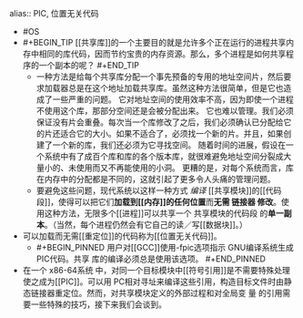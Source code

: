 alias:: PIC, 位置无关代码

- #OS
- #+BEGIN_TIP
  [[共享库]]的一个主要目的就是允许多个正在运行的进程共享内存中相同的库代码，因而节约宝贵的内存资源。那么，多个进程是如何共享程序的一个副本的呢？
  #+END_TIP
	- 一种方法是给每个共享库分配一个事先预备的专用的地址空间片，然后要求加载器总是在这个地址加载共享库。虽然这种方法很简单，但是它也造成了一些严重的问题。
	  它对地址空间的使用效率不高，因为即使一个进程不使用这个库，那部分空间还是会被分配出来。
	  它也难以管理。我们必须保证没有片会重叠。每次当一个库修改了之后，我们必须确认已分配给它的片还适合它的大小。如果不适合了，必须找一个新的片。并且，如果创建了一个新的库，我们还必须为它寻找空间。
	  随着时间的进展，假设在一个系统中有了成百个库和库的各个版本库，就很难避免地址空间分裂成大量小的、未使用而又不再能使用的小洞。
	  更糟的是，对每个系统而言，库在内存中的分配都是不同的，这就引起了更多令人头痛的管理问题。
	- 要避免这些问题，现代系统以这样一种方式 *编译* [[共享模块]]的[[代码段]]，使得可以把它们**加载到[[内存]]的任何位置**而**无需 链接器 修改**。使用这种方法，无限多个[[进程]]可以共享一个 共享模块的代码段 的**单一副本**。（当然，每个进程仍然会有它自己的读／写[[数据块]]。）
- 可以加载而无需[[重定位]]的代码称为[[位置无关代码]]。
	- #+BEGIN_PINNED
	  用户对[[GCC]]使用-fpic选项指示 GNU编译系统生成 PIC代码。共享 库的编译必须总是使用该选项。
	  #+END_PINNED
- 在一个 x86-64系统 中，对同一个目标模块中[[符号引用]]是不需要特殊处理使之成为[[PIC]]。可以用 PC相对寻址来编译这些引用，构造目标文件时由静态链接器重定位。然而，对共享模块定义的外部过程和对全局变 量 的引用需要一些特殊的技巧，接下来我们会谈到。